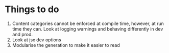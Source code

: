 # Things to do

1. Content categories cannot be enforced at compile time, however, at run time they can. Look at logging warnings and 
   behaving differently in dev and prod. 
2. Look at jsx dev options
2. Modularise the generation to make it easier to read

